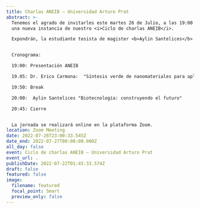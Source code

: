 ```yaml
---
title: Charlas ANEIB — Universidad Arturo Prat
abstract: >-
  Tenemos el agrado de invitarles este martes 26 de Julio, a las 19:00 hrs. a
  una nueva instancia de nuestro <i>Ciclo de charlas ANEIB</i>.

  Expondrán, la estudiante tesista de magister <b>Aylin Santelices</b> con el tema <i>"Biotecnología: Construyendo el futuro"</i>; y el director del programa de magister de biotecnología de la Universidad Arturo Prat, el <b>Dr. Erico Carmona</b> con el tema: <i>"Síntesis verde de nanomateriales para aplicaciones ambientales y antimicrobianas"</i>.


  Cronograma:

  19:00: Presentación ANEIB

  19.05: Dr. Erico Carmona:  "Síntesis verde de nanomateriales para aplicaciones ambientales y antimicrobianas"

  19:50: Break

  20:00:  Aylin Santelices "Biotecnología: construyendo el futuro"

  20:45: Cierre


  La jornada se realizará online en la plataforma Zoom.
location: Zoom Meeting
date: 2022-07-26T23:00:33.545Z
date_end: 2022-07-27T00:00:00.000Z
all_day: false
event: Ciclo de charlas ANEIB — Universidad Arturo Prat
event_url: .
publishDate: 2022-07-22T01:45:33.574Z
draft: false
featured: false
image:
  filename: featured
  focal_point: Smart
  preview_only: false
---
```

